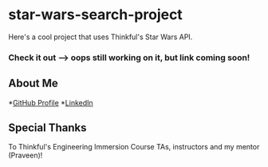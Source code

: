 # star-wars-search-project
Here's a cool project that uses Thinkful's Star Wars API.
### Check it out --> oops still working on it, but link coming soon!
## About Me

*[GitHub Profile](https://github.com/cabejackson)
*[LinkedIn](https://www.linkedin.com/in/caleb-jackson-cabe/)

## Special Thanks

To Thinkful's Engineering Immersion Course TAs, instructors and my mentor (Praveen)!
